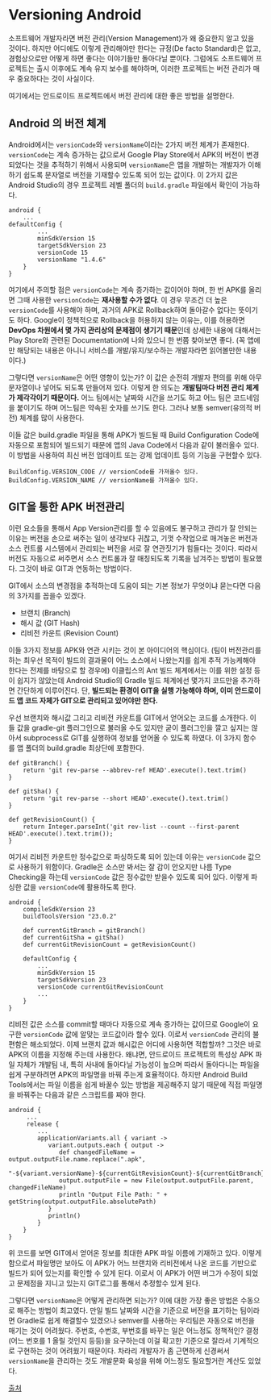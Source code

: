 # Versioning Android
소프트웨어 개발자라면 버전 관리(Version Management)가 왜 중요한지 알고 있을 것이다. 하지만 어디에도 이렇게 관리해야만 한다는 규정(De facto Standard)은 없고, 경험상으로만 어떻게 하면 좋다는 이야기들만 돌아다닐 뿐이다. 그럼에도 소프트웨어 프로젝트는 출시 이후에도 계속 유지 보수를 해야하며, 이러한 프로젝트는 버전 관리가 매우 중요하다는 것이 사실이다. 

여기에서는 안드로이드 프로젝트에서 버전 관리에 대한 좋은 방법을 설명한다. 

## Android 의 버전 체계
Android에서는 `versionCode`와 `versionName`이라는 2가지 버전 체계가 존재한다. `versionCode`는 계속 증가하는 값으로서 Google Play Store에서 APK의 버전이 변경 되었다는 것을 추적하기 위해서 사용되며 `versionName`은 앱을 개발하는 개발자가 이해하기 쉽도록 문자열로 버전을 기재할수 있도록 되어 있는 값이다. 이 2가지 값은 Android Studio의 경우 프로젝트 레벨 폴더의 `build.gradle` 파일에서 확인이 가능하다.

```android
android {
    ...
defaultConfig {
        ...
        minSdkVersion 15
        targetSdkVersion 23
        versionCode 15
        versionName "1.4.6"
    }
}
```

여기에서 주의할 점은 `versionCode`는 계속 증가하는 값이어야 하며, 한 번 APK를 올리면 그때 사용한 `versionCode`는 **재사용할 수가 없다**. 이 경우 무조건 더 높은 `versionCode`를 사용해야 하며, 과거의 APK로 Rollback하여 돌아갈수 없다는 뜻이기도 하다. Google이 정책적으로 Rollback을 허용하지 않는 이유는, 이를 허용하면 **DevOps 차원에서 몇 가지 관리상의 문제점이 생기기 때문**인데 상세한 내용에 대해서는 Play Store와 관련된 Documentation에 나와 있으니 한 번쯤 찾아보면 좋다. (꼭 앱에만 해당되는 내용은 아니니 서비스를 개발/유지/보수하는 개발자라면 읽어볼만한 내용이다.)

그렇다면 `versionName`은 어떤 영향이 있는가? 이 값은 순전히 개발자 편의를 위해 아무 문자열이나 넣어도 되도록 만들어져 있다. 이렇게 한 의도는 **개발팀마다 버전 관리 체계가 제각각이기 때문이다.** 어느 팀에서는 날짜와 시간을 쓰기도 하고 어느 팀은 코드네임을 붙이기도 하며 어느팀은 약속된 숫자를 쓰기도 한다. 그러나 보통 semver(유의적 버전) 체계를 많이 사용한다. 

이들 값은 build.gradle 파일을 통해 APK가 빌드될 때 Build Configuration Code에 자동으로 포함되어 빌드되기 때문에 앱의 Java Code에서 다음과 같이 불러올수 있다. 이 방법을 사용하여 최신 버전 업데이트 또는 강제 업데이트 등의 기능을 구현할수 있다. 

```
BuildConfig.VERSION_CODE // versionCode를 가져올수 있다.
BuildConfig.VERSION_NAME // versionName를 가져올수 있다.
```

## GIT을 통한 APK 버전관리
이런 요소들을 통해서 App Version관리를 할 수 있음에도 불구하고 관리가 잘 안되는 이유는 버전을 손으로 써주는 일이 생각보다 귀찮고, 기껏 수작업으로 매겨놓은 버전과 소스 컨트롤 시스템에서 관리되는 버전을 서로 잘 연관짓기가 힘들다는 것이다. 따라서 버전도 자동으로 써주면서 소스 컨트롤과 잘 매칭되도록 기록을 남겨주는 방법이 필요했다. 그것이 바로 GIT과 연동하는 방법이다.

GIT에서 소스의 변경점을 추적하는데 도움이 되는 기본 정보가 무엇이냐 묻는다면 다음의 3가지를 꼽을수 있겠다.

* 브랜치 (Branch)
* 해시 값 (GIT Hash)
* 리비전 카운트 (Revision Count)

이들 3가지 정보를 APK와 연관 시키는 것이 본 아이디어의 핵심이다. (팀이 버전관리를 하는 최우선 목적이 빌드의 결과물이 어느 소스에서 나왔는지를 쉽게 추적 가능케해야 한다는 전제를 바탕으로 할 경우에) 이클립스의 Ant 빌드 체계에서는 이를 위한 설정 등이 쉽지가 않았는데 Android Studio의 Gradle 빌드 체계에선 몇가지 코드만을 추가하면 간단하게 이루어진다. 단, **빌드되는 환경이 GIT을 실행 가능해야 하며, 이미 안드로이드 앱 코드 자체가 GIT으로 관리되고 있어야만 한다.**

우선 브랜치와 해시값 그리고 리비전 카운트를 GIT에서 얻어오는 코드를 소개한다. 이들 값을 gradle-git 플러그인으로 불러올 수도 있지만 굳이 플러그인을 깔고 싶지는 않아서 subprocess로 GIT를 실행하여 정보를 얻어올 수 있도록 하였다. 이 3가지 함수를 앱 폴더의 build.gradle 최상단에 포함한다.

```
def gitBranch() {
    return 'git rev-parse --abbrev-ref HEAD'.execute().text.trim()
}

def gitSha() {
    return 'git rev-parse --short HEAD'.execute().text.trim()
}

def getRevisionCount() {
    return Integer.parseInt('git rev-list --count --first-parent HEAD'.execute().text.trim());
}
```

여기서 리비전 카운트만 정수값으로 파싱하도록 되어 있는데 이유는 `versionCode` 값으로 사용하기 위함이다. Gradle은 소스만 봐서는 잘 감이 안오지만 나름 Type Checking을 하는데 `versionCode` 값은 정수값만 받을수 있도록 되어 있다. 이렇게 파싱한 값을 `versionCode`에 활용하도록 한다.

```
android {
    compileSdkVersion 23
    buildToolsVersion "23.0.2"

    def currentGitBranch = gitBranch()
    def currentGitSha = gitSha()
    def currentGitRevisionCount = getRevisionCount()

    defaultConfig {
        ...
        minSdkVersion 15
        targetSdkVersion 23
        versionCode currentGitRevisionCount
        ...
    }
}
```

리비전 값은 소스를 commit할 때마다 자동으로 계속 증가하는 값이므로 Google이 요구한 `versionCode` 값에 알맞는 코드값이라 할수 있다. 이로서 `versionCode` 관리의 불편함은 해소되었다.
이제 브랜치 값과 해시값은 어디에 사용하면 적합할까? 그것은 바로 APK의 이름을 지정해 주는데 사용한다. 왜냐면, 안드로이드 프로젝트의 특성상 APK 파일 자체가 개발팀 내, 특히 사내에 돌아다닐 가능성이 높으며 따라서 돌아다니는 파일을 쉽게 구분하려면 APK의 파일명을 바꿔 주는게 효율적이다. 하지만 Android Build Tools에서는 파일 이름을 쉽게 바꿀수 있는 방법을 제공해주지 않기 때문에 직접 파일명을 바꿔주는 다음과 같은 스크립트를 짜야 한다. 

```
android {
     ...
     release {
        ...         
        applicationVariants.all { variant ->
           variant.outputs.each { output ->
              def changedFileName =  output.outputFile.name.replace(".apk",
                "-${variant.versionName}-${currentGitRevisionCount}-${currentGitBranch}-${currentGitSha}.apk")
              output.outputFile = new File(output.outputFile.parent, changedFileName)
              println "Output File Path: " + getString(output.outputFile.absolutePath)
           }
           println()
        }
    }
}
```

위 코드를 보면 GIT에서 얻어온 정보를 최대한 APK 파일 이름에 기재하고 있다. 이렇게 함으로서 파일명만 보아도 이 APK가 어느 브랜치와 리비전에서 나온 코드를 기반으로 빌드가 되어 있는지를 확인할 수 있게 된다. 이로서 이 APK가 어떤 버그가 수정이 되었고 문제점을 지니고 있는지 GIT로그를 통해서 추정할수 있게 된다.

그렇다면 `versionName`은 어떻게 관리하면 되는가? 이에 대한 가장 좋은 방법은 수동으로 해주는 방법이 최고였다. 만일 빌드 날짜와 시간을 기준으로 버전을 표기하는 팀이라면 Gradle로 쉽게 해결할수 있겠으나 semver를 사용하는 우리팀은 자동으로 버전을 매기는 것이 어려웠다. 주번호, 수번호, 부번호를 바꾸는 일은 어느정도 정책적인? 결정(어느 번호를 1 올릴 것인지 등등)을 요구하는데 이걸 확고한 기준으로 잘라서 기계적으로 구현하는 것이 어려웠기 때문이다. 차라리 개발자가 좀 근면하게 신경써서 `versionName`을 관리하는 것도 개발문화 육성을 위해 어느정도 필요할거란 계산도 있었다.


[출처](https://blog.cabbit.io/versioning-android-apk-with-gradle-1b656333c625)
